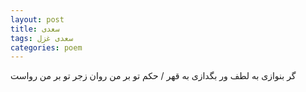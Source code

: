 ```yaml
---
layout: post
title: سعدی
tags: سعدی غزل
categories: poem
---
```


گر بنوازی به لطف ور بگدازی به قهر / حکم تو بر من روان زجر تو بر من رواست
